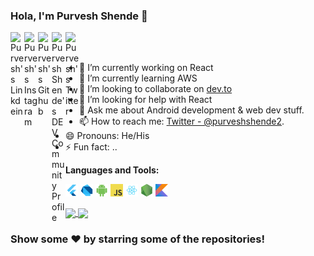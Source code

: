 ### Hola, I'm Purvesh Shende 👋

<a href="https://www.linkedin.com/in/purvesh-shende-a08293170/">
  <img align="left" alt="Purvesh's Linkdein" width="22px" src="https://www.flaticon.com/svg/vstatic/svg/174/174857.svg?token=exp=1611946676~hmac=c455e9366ea9814bee8fe7a221b1e71f" />
  
<a href="https://www.instagram.com/coder_purvesh/">
  <img align="left" alt="Purvesh's Instagram" width="22px" src="https://www.flaticon.com/svg/vstatic/svg/2111/2111463.svg?token=exp=1611946740~hmac=f93f87ef7f95875e7389c1e4e5abb22d" />
  
 <a href="https://github.com/purveshshende2">
  <img align="left" alt="Purvesh's Github" width="22px" src="https://www.flaticon.com/svg/vstatic/svg/733/733553.svg?token=exp=1611947018~hmac=ece3f65d4c72610d03282efe242c7720" />
  <a href="https://dev.to/purveshshende2">
  <img align="left" img src="https://d2fltix0v2e0sb.cloudfront.net/dev-badge.svg" alt="Purvesh Shende's DEV Community Profile"  width="22px">
</a>
  <a href="https://twitter.com/purveshshende2">
  <img align="left" alt="Purvesh's Twitter" width="22px" src="https://www.flaticon.com/svg/vstatic/svg/145/145812.svg?token=exp=1611947258~hmac=ac27b50368edbad11395a884195f1772" />
</a>
<br/>
<br/>

- 🔭 I’m currently working on React
- 🌱 I’m currently learning AWS
- 👯 I’m looking to collaborate on [dev.to](https://dev.to/purveshshende2)
- 🤔 I’m looking for help with React
- 💬 Ask me about Android development & web dev stuff.
- 📫 How to reach me: [Twitter - @purveshshende2](https://twitter.com/purveshshende2).
- 😄 Pronouns: He/His
- ⚡ Fun fact: ..


**Languages and Tools:**  

<code><img height="20" src="https://raw.githubusercontent.com/github/explore/80688e429a7d4ef2fca1e82350fe8e3517d3494d/topics/flutter/flutter.png"></code>
<code><img height="20" src="https://raw.githubusercontent.com/github/explore/80688e429a7d4ef2fca1e82350fe8e3517d3494d/topics/dart/dart.png"></code>
<code><img height="20" src="https://raw.githubusercontent.com/github/explore/80688e429a7d4ef2fca1e82350fe8e3517d3494d/topics/android/android.png"></code>
<code><img height="20" src="https://raw.githubusercontent.com/github/explore/80688e429a7d4ef2fca1e82350fe8e3517d3494d/topics/javascript/javascript.png"></code>
<code><img height="20" src="https://raw.githubusercontent.com/github/explore/80688e429a7d4ef2fca1e82350fe8e3517d3494d/topics/react/react.png"></code>
<code><img height="20" src="https://raw.githubusercontent.com/github/explore/80688e429a7d4ef2fca1e82350fe8e3517d3494d/topics/nodejs/nodejs.png"></code> 
<code><img height="20" src="https://raw.githubusercontent.com/github/explore/80688e429a7d4ef2fca1e82350fe8e3517d3494d/topics/kotlin/kotlin.png"></code>    

<a href="https://github.com/purveshshende2">
  <img align="center" src="https://github-readme-stats.vercel.app/api/top-langs/?username=purveshshende2&theme=light&hide_langs_below=1" />
</a>
<a href="https://github.com/purveshshende2">
  <img align="center" src="https://github-readme-stats.vercel.app/api?username=purveshshende2&&show_icon=true&title_color=1687a7&icon_color=1687a7&text_color=daf7dcc&bg_color=ffffff" />
</a>


### Show some ❤️ by starring some of the repositories!
